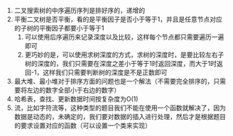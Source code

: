 1. 二叉搜索树的中序遍历序列是排好序的，递增的
2. 平衡二叉树是否平衡，看的是平衡因子是否小于等于1，并且是任意节点对应的子树的平衡因子都要小于等于1
   1. 可以使用后序遍历来记录深度以及比较，这样每个节点都只需要遍历一遍即可
   2. 更巧妙的是，可以使用求树深度的方式，求树的深度时，是要比较左右子树的深度的，我们只需要在深度之差小于等于1时返回深度，而大于1时返回-1，这样我们只需要判断树的深度是不是正数即可
3. 最大堆、最小堆对于排序方面的问题也是一个解法（不需要完全排序的，只需要将左边的数字全部小于右边的数字）
4. 哈希表，查找、更新数据时间按复杂度为O(1)
5. 流，比如字符流等，这种类型的题目我们不能在使用一个函数就解决了，因为数据是动态的，未确定的，我们要对数据的插入进行处理，然后才是根据题目的要求设置对应的函数（可以设置一个类来实现）